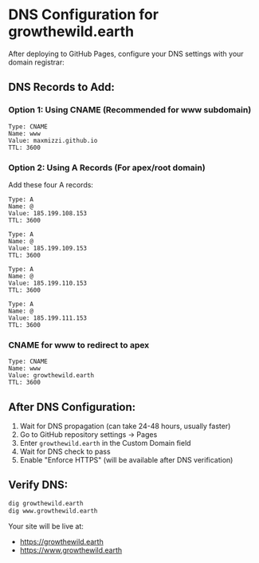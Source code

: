 # DNS Configuration for growthewild.earth

After deploying to GitHub Pages, configure your DNS settings with your domain registrar:

## DNS Records to Add:

### Option 1: Using CNAME (Recommended for www subdomain)
```
Type: CNAME
Name: www
Value: maxmizzi.github.io
TTL: 3600
```

### Option 2: Using A Records (For apex/root domain)
Add these four A records:
```
Type: A
Name: @
Value: 185.199.108.153
TTL: 3600

Type: A
Name: @
Value: 185.199.109.153
TTL: 3600

Type: A
Name: @
Value: 185.199.110.153
TTL: 3600

Type: A
Name: @
Value: 185.199.111.153
TTL: 3600
```

### CNAME for www to redirect to apex
```
Type: CNAME
Name: www
Value: growthewild.earth
TTL: 3600
```

## After DNS Configuration:

1. Wait for DNS propagation (can take 24-48 hours, usually faster)
2. Go to GitHub repository settings → Pages
3. Enter `growthewild.earth` in the Custom Domain field
4. Wait for DNS check to pass
5. Enable "Enforce HTTPS" (will be available after DNS verification)

## Verify DNS:
```bash
dig growthewild.earth
dig www.growthewild.earth
```

Your site will be live at:
- https://growthewild.earth
- https://www.growthewild.earth
